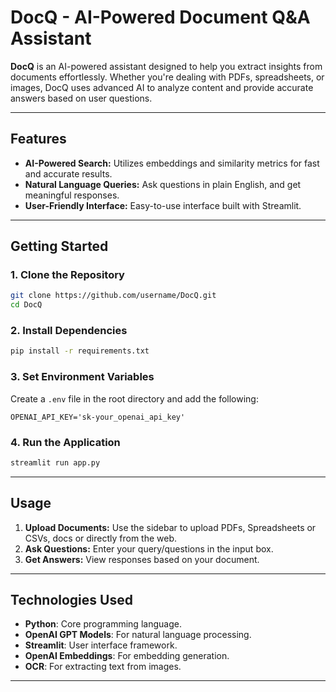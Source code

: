 # DocQ - AI-Powered Document Q&A Assistant

**DocQ** is an AI-powered assistant designed to help you extract insights from documents effortlessly. Whether you're dealing with PDFs, spreadsheets, or images, DocQ uses advanced AI to analyze content and provide accurate answers based on user questions.

---

## Features
- **AI-Powered Search:** Utilizes embeddings and similarity metrics for fast and accurate results.
- **Natural Language Queries:** Ask questions in plain English, and get meaningful responses.
- **User-Friendly Interface:** Easy-to-use interface built with Streamlit.

---

## Getting Started

### **1. Clone the Repository**

```bash
git clone https://github.com/username/DocQ.git
cd DocQ
```

### **2. Install Dependencies**

```bash
pip install -r requirements.txt
```

### **3. Set Environment Variables**

Create a `.env` file in the root directory and add the following:
```
OPENAI_API_KEY='sk-your_openai_api_key'
``` 

### **4. Run the Application**

```bash
streamlit run app.py
```

---

## Usage
1. **Upload Documents:** Use the sidebar to upload PDFs, Spreadsheets or CSVs, docs or directly from the web.
2. **Ask Questions:** Enter your query/questions in the input box.
3. **Get Answers:** View responses based on your document.

---

## Technologies Used
- **Python**: Core programming language.
- **OpenAI GPT Models**: For natural language processing.
- **Streamlit**: User interface framework.
- **OpenAI Embeddings**: For embedding generation.
- **OCR**: For extracting text from images.

---
